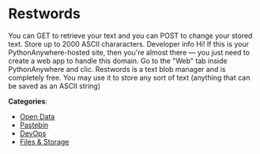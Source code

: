 # Restwords


You can GET to retrieve your text and you can POST to change your stored text.  Store up to 2000 ASCII chararacters. Developer info Hi! If this is your PythonAnywhere-hosted site, then you're almost there — you just need to create a web app to handle this domain. Go to the "Web" tab inside PythonAnywhere and clic. Restwords is a text blob manager and is completely free.  You may use it to store any sort of text (anything that can be saved as an ASCII string)



**Categories**:
- [Open Data](https://github.com/apis-list/apis-list#open-data)
- [Pastebin](https://github.com/apis-list/apis-list#pastebin)
- [DevOps](https://github.com/apis-list/apis-list#devops)
- [Files & Storage](https://github.com/apis-list/apis-list#files-and-storage)







